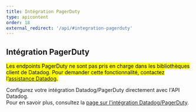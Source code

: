 ```yaml
---
title: Intégration PagerDuty
type: apicontent
order: 18
external_redirect: '/api/#integration-pagerduty'
---
```

## Intégration PagerDuty

<mark>Les endpoints PagerDuty ne sont pas pris en charge dans les bibliothèques client de Datadog. Pour demander cette fonctionnalité, contactez l’[assistance Datadog][1].</mark>

Configurez votre intégration Datadog/PagerDuty directement avec l'API Datadog.  
Pour en savoir plus, consultez la [page sur l'intégration Datadog/PagerDuty][2].

[1]: /fr/help
[2]: /fr/integrations/pagerduty
